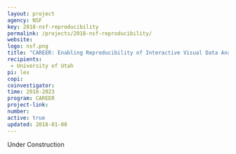 ```yaml
---
layout: project
agency: NSF
key: 2018-nsf-reproducibility
permalink: /projects/2018-nsf-reproducibility/
website:
logo: nsf.png
title: "CAREER: Enabling Reproducibility of Interactive Visual Data Analysis"
recipients:
 - University of Utah 
pi: lex
copi: 
coinvestigator:
time: 2018-2023
program: CAREER 
project-link: 
number: 
active: true
updated: 2018-01-08
---
```

Under Construction